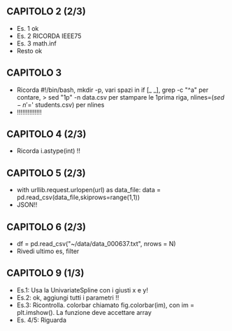 ## CAPITOLO 2 (2/3)
- Es. 1 ok
- Es. 2 RICORDA IEEE75
- Es. 3 math.inf
- Resto ok

## CAPITOLO 3
- Ricorda #!/bin/bash, mkdir -p, vari spazi in if [_  _], grep -c "^a" per contare, > sed "1p" -n data.csv per stampare le 1prima riga, nlines=$(sed -n '$=' students.csv) per nlines
- !!!!!!!!!!!!!!

## CAPITOLO 4 (2/3)
- Ricorda i.astype(int) !!


## CAPITOLO 5 (2/3)
- with urllib.request.urlopen(url) as data_file:
    data = pd.read_csv(data_file,skiprows=range(1,1))
- JSON!!


## CAPITOLO 6 (2/3)
- df = pd.read_csv("~/data/data_000637.txt", nrows = N)
- Rivedi ultimo es, filter


## CAPITOLO 9 (1/3)
- Es.1:  Usa la UnivariateSpline con i giusti x e y!
- Es.2: ok, aggiungi tutti i parametri !!
- Es.3: Ricontrolla. colorbar chiamato fig.colorbar(im), con im = plt.imshow().  La funzione deve accettare array
- Es. 4/5: Riguarda
